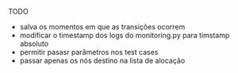 TODO

- salva os momentos em que as transições ocorrem
- modificar o timestamp dos logs do monitoring.py para timstamp absoluto
- permitir pasasr parâmetros nos test cases
- passar apenas os nós destino na lista de alocação
